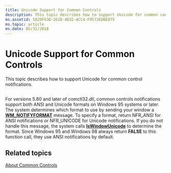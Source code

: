 ```yaml
---
title: Unicode Support for Common Controls
description: This topic describes how to support Unicode for common control notifications.
ms.assetid: 5020F638-261D-4D32-ACC4-F9572EDBE875
ms.topic: article
ms.date: 05/31/2018
---
```


# Unicode Support for Common Controls

This topic describes how to support Unicode for common control notifications.

## 

For versions 5.80 and later of comctl32.dll, common controls notifications support both ANSI and Unicode formats on Windows 95 systems or later. The system determines which format to use by sending your window a [**WM\_NOTIFYFORMAT**](wm-notifyformat.md) message. To specify a format, return NFR\_ANSI for ANSI notifications or NFR\_UNICODE for Unicode notifications. If you do not handle this message, the system calls [**IsWindowUnicode**](/windows/desktop/api/winuser/nf-winuser-iswindowunicode) to determine the format. Since Windows 95 and Windows 98 always return **FALSE** to this function call, they use ANSI notifications by default.

## Related topics

<dl> <dt>

[About Common Controls](common-controls-intro.md)
</dt> </dl>

 

 